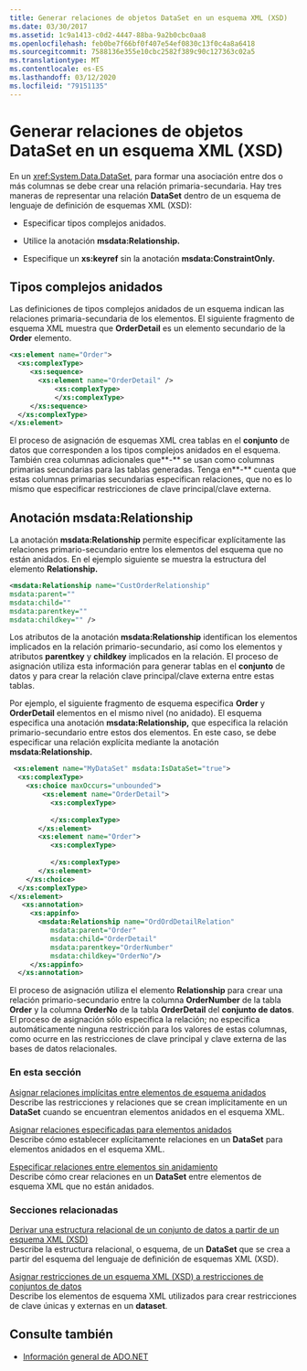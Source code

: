 ```yaml
---
title: Generar relaciones de objetos DataSet en un esquema XML (XSD)
ms.date: 03/30/2017
ms.assetid: 1c9a1413-c0d2-4447-88ba-9a2b0cbc0aa8
ms.openlocfilehash: feb0be7f66bf0f407e54ef0830c13f0c4a8a6418
ms.sourcegitcommit: 7588136e355e10cbc2582f389c90c127363c02a5
ms.translationtype: MT
ms.contentlocale: es-ES
ms.lasthandoff: 03/12/2020
ms.locfileid: "79151135"
---
```

# <a name="generating-dataset-relations-from-xml-schema-xsd"></a>Generar relaciones de objetos DataSet en un esquema XML (XSD)
En un <xref:System.Data.DataSet>, para formar una asociación entre dos o más columnas se debe crear una relación primaria-secundaria. Hay tres maneras de representar una relación **DataSet** dentro de un esquema de lenguaje de definición de esquemas XML (XSD):  
  
- Especificar tipos complejos anidados.  
  
- Utilice la anotación **msdata:Relationship.**  
  
- Especifique un **xs:keyref** sin la anotación **msdata:ConstraintOnly.**  
  
## <a name="nested-complex-types"></a>Tipos complejos anidados  
 Las definiciones de tipos complejos anidados de un esquema indican las relaciones primaria-secundaria de los elementos. El siguiente fragmento de esquema XML muestra que **OrderDetail** es un elemento secundario de la **Order** elemento.  
  
```xml  
<xs:element name="Order">  
  <xs:complexType>  
     <xs:sequence>
       <xs:element name="OrderDetail" />  
           <xs:complexType>
           </xs:complexType>  
     </xs:sequence>  
  </xs:complexType>  
</xs:element>  
```  
  
 El proceso de asignación de esquemas XML crea tablas en el **conjunto** de datos que corresponden a los tipos complejos anidados en el esquema. También crea columnas adicionales que**-** se usan como columnas primarias secundarias para las tablas generadas. Tenga en**-** cuenta que estas columnas primarias secundarias especifican relaciones, que no es lo mismo que especificar restricciones de clave principal/clave externa.  
  
## <a name="msdatarelationship-annotation"></a>Anotación msdata:Relationship  
 La anotación **msdata:Relationship** permite especificar explícitamente las relaciones primario-secundario entre los elementos del esquema que no están anidados. En el ejemplo siguiente se muestra la estructura del elemento **Relationship.**  
  
```xml  
<msdata:Relationship name="CustOrderRelationship"
msdata:parent=""
msdata:child=""
msdata:parentkey=""
msdata:childkey="" />  
```  
  
 Los atributos de la anotación **msdata:Relationship** identifican los elementos implicados en la relación primario-secundario, así como los elementos y atributos **parentkey** y **childkey** implicados en la relación. El proceso de asignación utiliza esta información para generar tablas en el **conjunto** de datos y para crear la relación clave principal/clave externa entre estas tablas.  
  
 Por ejemplo, el siguiente fragmento de esquema especifica **Order** y **OrderDetail** elementos en el mismo nivel (no anidado). El esquema especifica una anotación **msdata:Relationship,** que especifica la relación primario-secundario entre estos dos elementos. En este caso, se debe especificar una relación explícita mediante la anotación **msdata:Relationship.**  
  
```xml  
 <xs:element name="MyDataSet" msdata:IsDataSet="true">  
  <xs:complexType>  
    <xs:choice maxOccurs="unbounded">  
        <xs:element name="OrderDetail">  
          <xs:complexType>  
  
          </xs:complexType>  
       </xs:element>  
       <xs:element name="Order">  
          <xs:complexType>  
  
          </xs:complexType>  
       </xs:element>  
    </xs:choice>  
  </xs:complexType>  
</xs:element>  
   <xs:annotation>  
     <xs:appinfo>  
       <msdata:Relationship name="OrdOrdDetailRelation"  
          msdata:parent="Order"  
          msdata:child="OrderDetail"
          msdata:parentkey="OrderNumber"  
          msdata:childkey="OrderNo"/>  
     </xs:appinfo>  
  </xs:annotation>  
```  
  
 El proceso de asignación utiliza el elemento **Relationship** para crear una relación primario-secundario entre la columna **OrderNumber** de la tabla **Order** y la columna **OrderNo** de la tabla **OrderDetail** del **conjunto de datos**. El proceso de asignación sólo especifica la relación; no especifica automáticamente ninguna restricción para los valores de estas columnas, como ocurre en las restricciones de clave principal y clave externa de las bases de datos relacionales.  
  
### <a name="in-this-section"></a>En esta sección  
 [Asignar relaciones implícitas entre elementos de esquema anidados](map-implicit-relations-between-nested-schema-elements.md)  
 Describe las restricciones y relaciones que se crean implícitamente en un **DataSet** cuando se encuentran elementos anidados en el esquema XML.  
  
 [Asignar relaciones especificadas para elementos anidados](map-relations-specified-for-nested-elements.md)  
 Describe cómo establecer explícitamente relaciones en un **DataSet** para elementos anidados en el esquema XML.  
  
 [Especificar relaciones entre elementos sin anidamiento](specify-relations-between-elements-with-no-nesting.md)  
 Describe cómo crear relaciones en un **DataSet** entre elementos de esquema XML que no están anidados.  
  
### <a name="related-sections"></a>Secciones relacionadas  
 [Derivar una estructura relacional de un conjunto de datos a partir de un esquema XML (XSD)](deriving-dataset-relational-structure-from-xml-schema-xsd.md)  
 Describe la estructura relacional, o esquema, de un **DataSet** que se crea a partir del esquema del lenguaje de definición de esquemas XML (XSD).  
  
 [Asignar restricciones de un esquema XML (XSD) a restricciones de conjuntos de datos](mapping-xml-schema-xsd-constraints-to-dataset-constraints.md)  
 Describe los elementos de esquema XML utilizados para crear restricciones de clave únicas y externas en un **dataset**.  
  
## <a name="see-also"></a>Consulte también

- [Información general de ADO.NET](../ado-net-overview.md)

